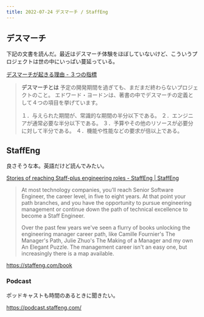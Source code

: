 ```yaml
---
title: 2022-07-24 デスマーチ / StaffEng
---
```


## デスマーチ

下記の文書を読んだ。最近はデスマーチ体験をほぼしていないけど、こういうプロジェクトは世の中にいっぱい蔓延っている。

[デスマーチが起きる理由 - ３つの指標](https://gist.github.com/voluntas/9c1d9d51e86a853fed6889f743a12145)

> **デスマーチとは**
> 予定の開発期間を過ぎても、まだまだ終わらないプロジェクトのこと。 エドワード・ヨードンは、著書の中でデスマーチの定義として４つの項目を挙げています。
> 
> １．与えられた期間が、常識的な期間の半分以下である。
> ２．エンジニアが通常必要な半分以下である。
> ３．予算やその他のリソースが必要分に対して半分である。
> ４．機能や性能などの要求が倍以上である。

## StaffEng

良さそうな本。英語だけど読んでみたい。

[Stories of reaching Staff-plus engineering roles - StaffEng \| StaffEng](https://staffeng.com/)

> At most technology companies, you'll reach Senior Software Engineer, the career level, in five to eight years. At that point your path branches, and you have the opportunity to pursue engineering management or continue down the path of technical excellence to become a Staff Engineer.
>
> Over the past few years we've seen a flurry of books unlocking the engineering manager career path, like Camille Fournier's The Manager's Path, Julie Zhuo's The Making of a Manager and my own An Elegant Puzzle. The management career isn't an easy one, but increasingly there is a map available.

<https://staffeng.com/book>

### Podcast

ポッドキャストも時間のあるときに聞きたい。

<https://podcast.staffeng.com/>
